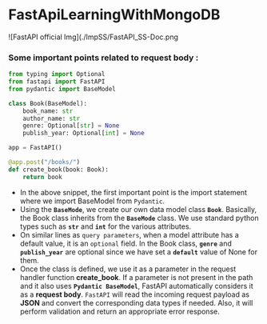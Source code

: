 # FastApiLearningWithMongoDB

![FastAPI official Img](./ImpSS/FastAPI_SS-Doc.png

### Some important points related to request body :
```python
from typing import Optional
from fastapi import FastAPI
from pydantic import BaseModel

class Book(BaseModel):
    book_name: str
    author_name: str
    genre: Optional[str] = None
    publish_year: Optional[int] = None

app = FastAPI()

@app.post("/books/")
def create_book(book: Book):
    return book

```
- In the above snippet, the first important point is the import statement where we import BaseModel from `Pydantic`.
- Using the **`BaseMode`**, we create our own data model class **`Book`**. Basically, the Book class inherits from the **`BaseMode`** class. We use standard python types such as **`str`** and **`int`** for the various attributes.
- On similar lines as `query parameters`, when a model attribute has a default value, it is an `optional` field. In the Book class, **`genre`** and **`publish_year`** are optional since we have set a **`default`** value of None for them.
- Once the class is defined, we use it as a parameter in the request handler function **create_book**. If a parameter is not present in the path and it also uses **`Pydantic BaseModel`**, FastAPI automatically considers it as a **request body**. `FastAPI` will read the incoming request payload as **JSON** and convert the corresponding data types if needed. Also, it will perform validation and return an appropriate error response.

